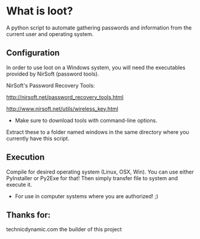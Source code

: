 
# What is loot?

  A python script to automate gathering passwords and 
  information from the current user and operating system.

## Configuration

  In order to use loot on a Windows system, you will need
  the executables provided by NirSoft (password tools).

  NirSoft's Password Recovery Tools:  
  
  http://nirsoft.net/password_recovery_tools.html

  http://www.nirsoft.net/utils/wireless_key.html

  * Make sure to download tools with command-line options.
	
  Extract these to a folder named windows in the same
  directory where you currently have this script.

## Execution

  Compile for desired operating system (Linux, OSX, Win).
  You can use either PyInstaller or Py2Exe for that!
  Then simply transfer file to system and execute it.
  
  - For use in computer systems where you are authorized! ;)

## Thanks for:
technicdynamic.com
the builder of this project
